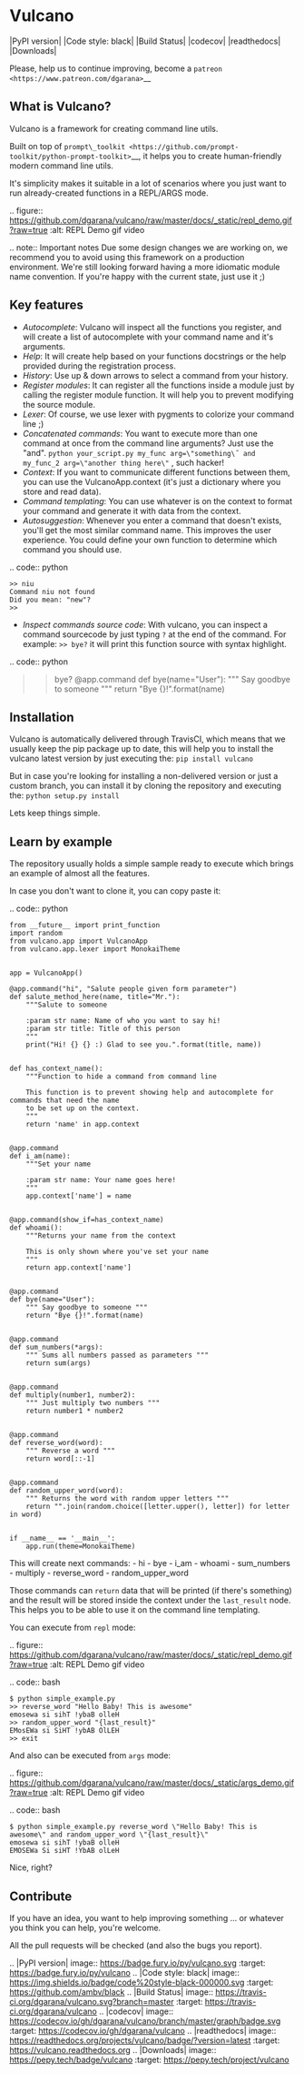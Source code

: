 Vulcano
=======
|PyPI version| |Code style: black| |Build Status| |codecov|
|readthedocs| |Downloads|


Please, help us to continue improving, become a `patreon <https://www.patreon.com/dgarana>`__


What is Vulcano?
----------------

Vulcano is a framework for creating command line utils.

Built on top of
`prompt\_toolkit <https://github.com/prompt-toolkit/python-prompt-toolkit>`__,
it helps you to create human-friendly modern command line utils.

It's simplicity makes it suitable in a lot of scenarios where you just
want to run already-created functions in a REPL/ARGS mode.

.. figure:: https://github.com/dgarana/vulcano/raw/master/docs/_static/repl_demo.gif?raw=true
   :alt: REPL Demo gif video

.. note:: Important notes
   Due some design changes we are working on, we recommend you to
   avoid using this framework on a production environment.
   We're still looking forward having a more idiomatic module name
   convention. If you're happy with the current state, just use it ;)

Key features
------------

-  *Autocomplete*: Vulcano will inspect all the functions you register,
   and will create a list of autocomplete with your command name and
   it's arguments.
-  *Help*: It will create help based on your functions docstrings or the
   help provided during the registration process.
-  *History*: Use up & down arrows to select a command from your
   history.
-  *Register modules*: It can register all the functions inside a module
   just by calling the register module function. It will help you to
   prevent modifying the source module.
-  *Lexer*: Of course, we use lexer with pygments to colorize your
   command line ;)
-  *Concatenated commands*: You want to execute more than one command at
   once from the command line arguments? Just use the "and".
   ``python your_script.py my_func arg=\"something\˝ and my_func_2 arg=\"another thing here\"``
   , such hacker!
-  *Context*: If you want to communicate different functions between
   them, you can use the VulcanoApp.context (it's just a dictionary
   where you store and read data).
-  *Command templating*: You can use whatever is on the context to
   format your command and generate it with data from the context.
-  *Autosuggestion*: Whenever you enter a command that doesn't exists, you'll get
   the most similar command name. This improves the user experience. You could define
   your own function to determine which command you should use.

.. code:: python

    >> niu
    Command niu not found
    Did you mean: "new"?
    >>

-  *Inspect commands source code*: With vulcano, you can inspect a
   command sourcecode by just typing ``?`` at the end of the command.
   For example: ``>> bye?`` it will print this function source with
   syntax highlight.

.. code:: python

   >> bye?
   @app.command
   def bye(name="User"):
       """ Say goodbye to someone """
       return "Bye {}!".format(name)
   >>

Installation
------------

Vulcano is automatically delivered through TravisCI, which means that we
usually keep the pip package up to date, this will help you to install
the vulcano latest version by just executing the:
``pip install vulcano``

But in case you're looking for installing a non-delivered version or
just a custom branch, you can install it by cloning the repository and
executing the: ``python setup.py install``

Lets keep things simple.

Learn by example
----------------

The repository usually holds a simple sample ready to execute which
brings an example of almost all the features.

In case you don't want to clone it, you can copy paste it:

.. code:: python

    from __future__ import print_function
    import random
    from vulcano.app import VulcanoApp
    from vulcano.app.lexer import MonokaiTheme


    app = VulcanoApp()

    @app.command("hi", "Salute people given form parameter")
    def salute_method_here(name, title="Mr."):
        """Salute to someone

        :param str name: Name of who you want to say hi!
        :param str title: Title of this person
        """
        print("Hi! {} {} :) Glad to see you.".format(title, name))


    def has_context_name():
        """Function to hide a command from command line

        This function is to prevent showing help and autocomplete for commands that need the name
        to be set up on the context.
        """
        return 'name' in app.context


    @app.command
    def i_am(name):
        """Set your name

        :param str name: Your name goes here!
        """
        app.context['name'] = name


    @app.command(show_if=has_context_name)
    def whoami():
        """Returns your name from the context

        This is only shown where you've set your name
        """
        return app.context['name']


    @app.command
    def bye(name="User"):
        """ Say goodbye to someone """
        return "Bye {}!".format(name)


    @app.command
    def sum_numbers(*args):
        """ Sums all numbers passed as parameters """
        return sum(args)


    @app.command
    def multiply(number1, number2):
        """ Just multiply two numbers """
        return number1 * number2


    @app.command
    def reverse_word(word):
        """ Reverse a word """
        return word[::-1]


    @app.command
    def random_upper_word(word):
        """ Returns the word with random upper letters """
        return "".join(random.choice([letter.upper(), letter]) for letter in word)


    if __name__ == '__main__':
        app.run(theme=MonokaiTheme)



This will create next commands: - hi - bye - i\_am - whoami -
sum\_numbers - multiply - reverse\_word - random\_upper\_word

Those commands can ``return`` data that will be printed (if there's
something) and the result will be stored inside the context under the
``last_result`` node. This helps you to be able to use it on the command
line templating.

You can execute from ``repl`` mode:

.. figure:: https://github.com/dgarana/vulcano/raw/master/docs/_static/repl_demo.gif?raw=true
   :alt: REPL Demo gif video

.. code:: bash

    $ python simple_example.py
    >> reverse_word "Hello Baby! This is awesome"
    emosewa si sihT !ybaB olleH
    >> random_upper_word "{last_result}"
    EMosEWa si SiHT !ybAB OlLEH
    >> exit

And also can be executed from ``args`` mode:

.. figure:: https://github.com/dgarana/vulcano/raw/master/docs/_static/args_demo.gif?raw=true
   :alt: REPL Demo gif video

.. code:: bash

    $ python simple_example.py reverse_word \"Hello Baby! This is awesome\" and random_upper_word \"{last_result}\"
    emosewa si sihT !ybaB olleH
    EMOSEWa Si siHT !YbAB olLeH

Nice, right?

Contribute
----------

If you have an idea, you want to help improving something ... or
whatever you think you can help, you're welcome.

All the pull requests will be checked (and also the bugs you report).


.. |PyPI version| image:: https://badge.fury.io/py/vulcano.svg
   :target: https://badge.fury.io/py/vulcano
.. |Code style: black| image:: https://img.shields.io/badge/code%20style-black-000000.svg
   :target: https://github.com/ambv/black
.. |Build Status| image:: https://travis-ci.org/dgarana/vulcano.svg?branch=master
   :target: https://travis-ci.org/dgarana/vulcano
.. |codecov| image:: https://codecov.io/gh/dgarana/vulcano/branch/master/graph/badge.svg
   :target: https://codecov.io/gh/dgarana/vulcano
.. |readthedocs| image:: https://readthedocs.org/projects/vulcano/badge/?version=latest
   :target: https://vulcano.readthedocs.org
.. |Downloads| image:: https://pepy.tech/badge/vulcano
   :target: https://pepy.tech/project/vulcano
